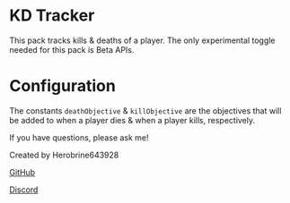 # KD Tracker

This pack tracks kills & deaths of a player.
The only experimental toggle needed for this pack is Beta APIs.

# Configuration
The constants `deathObjective` & `killObjective` are the objectives that will be added to when a player dies & when a player kills, respectively.

If you have questions, please ask me!

Created by Herobrine643928

[GitHub](https://github.com/Herobrine643928)

[Discord](https://discord.com/users/330740982117302283)
